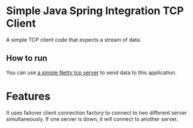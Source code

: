# Simple Java Spring Integration TCP Client 

A simple TCP client code that expects a stream of data.

## How to run
You can use [a simple Netty tcp server](https://github.com/saumyasuhagiya/NettySimpleTCPServer.git) to send data to this application. 

# Features

It uses failover client connection factory to connect to two different server simultaneously. 
If one server is down, it will connect to another server.
